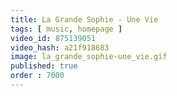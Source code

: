 ```yaml
---
title: La Grande Sophie - Une Vie
tags: [ music, homepage ]
video_id: 875139051
video_hash: a21f918683
image: la_grande_sophie-une_vie.gif
published: true
order : 7000
---
```

